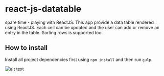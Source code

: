 # react-js-datatable
spare time - playing with ReactJS. This app provide a data table rendered using ReactJS. Each cell can be updated and the user can add or remove an entry in the table. Sorting rows is supported too.

## How to install
Install all project dependencies first using `npm install` and then run `gulp`.

![alt text](http://www.apixelife.com/github/reactjs-database/reactjs-database.png "ReactJS Database Screenshot")